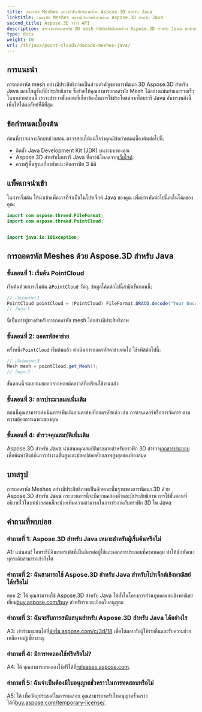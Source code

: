 ```yaml
---
title: ถอดรหัส Meshes อย่างมีประสิทธิภาพด้วย Aspose.3D สำหรับ Java
linktitle: ถอดรหัส Meshes อย่างมีประสิทธิภาพด้วย Aspose.3D สำหรับ Java
second_title: Aspose.3D จาวา API
description: สำรวจการถอดรหัส 3D mesh ที่มีประสิทธิภาพด้วย Aspose.3D สำหรับ Java บทช่วยสอนทีละขั้นตอนสำหรับนักพัฒนา
type: docs
weight: 10
url: /th/java/point-clouds/decode-meshes-java/
---
```

## การแนะนำ

การถอดรหัส mesh อย่างมีประสิทธิภาพเป็นส่วนสำคัญของการพัฒนา 3D Aspose.3D สำหรับ Java มอบโซลูชันที่มีประสิทธิภาพ ซึ่งช่วยให้คุณสามารถถอดรหัส Mesh ได้อย่างแม่นยำและรวดเร็ว ในบทช่วยสอนนี้ เราจะสำรวจขั้นตอนที่เกี่ยวข้องในการใช้ประโยชน์จากไลบรารี Java อันทรงพลังนี้เพื่อให้ได้ผลลัพธ์ที่ดีที่สุด

## ข้อกำหนดเบื้องต้น

ก่อนที่เราจะเจาะลึกบทช่วยสอน ตรวจสอบให้แน่ใจว่าคุณมีข้อกำหนดเบื้องต้นต่อไปนี้:

- ติดตั้ง Java Development Kit (JDK) บนระบบของคุณ
-  Aspose.3D สำหรับไลบรารี Java ที่ดาวน์โหลดจาก[เว็บไซต์](https://releases.aspose.com/3d/java/).
- ความรู้พื้นฐานเกี่ยวกับแนวคิดกราฟิก 3 มิติ

## แพ็คเกจนำเข้า

ในการเริ่มต้น ให้นำเข้าแพ็คเกจที่จำเป็นในโปรเจ็กต์ Java ของคุณ เพิ่มบรรทัดต่อไปนี้ลงในโค้ดของคุณ:

```java
import com.aspose.threed.FileFormat;
import com.aspose.threed.PointCloud;


import java.io.IOException;
```

## การถอดรหัส Meshes ด้วย Aspose.3D สำหรับ Java

### ขั้นตอนที่ 1: เริ่มต้น PointCloud

 เริ่มต้นด้วยการเริ่มต้น a`PointCloud` วัตถุ. ข้อมูลโค้ดต่อไปนี้สาธิตขั้นตอนนี้:

```java
// เอ็กซ์สตาร์ท:1
PointCloud pointCloud = (PointCloud) FileFormat.DRACO.decode("Your Document Directory" + "point_cloud_no_qp.drc");
// สิ้นสุด:1
```

นี่เป็นการปูทางสำหรับการถอดรหัส mesh ได้อย่างมีประสิทธิภาพ

### ขั้นตอนที่ 2: ถอดรหัสตาข่าย

 ครั้งหนึ่ง`PointCloud` เริ่มต้นแล้ว ดำเนินการถอดรหัสตาข่ายต่อไป ใช้รหัสต่อไปนี้:

```java
// เอ็กซ์สตาร์ท:3
Mesh mesh = pointCloud.get_Mesh();
// สิ้นสุด:3
```

ขั้นตอนนี้จะแยกเมชออกจากพอยต์คลาวด์ที่เตรียมใช้งานแล้ว

### ขั้นตอนที่ 3: การประมวลผลเพิ่มเติม

ตอนนี้คุณสามารถดำเนินการเพิ่มเติมบนตาข่ายที่ถอดรหัสแล้ว เช่น การเรนเดอร์หรือการจัดการ ตามความต้องการเฉพาะของคุณ

### ขั้นตอนที่ 4: สำรวจคุณสมบัติเพิ่มเติม

 Aspose.3D สำหรับ Java นำเสนอคุณสมบัติมากมายสำหรับกราฟิก 3D สำรวจ[เอกสารประกอบ](https://reference.aspose.com/3d/java/) เพื่อค้นหาฟังก์ชันการทำงานขั้นสูงและปลดปล่อยศักยภาพสูงสุดของห้องสมุด

## บทสรุป

การถอดรหัส Meshes อย่างมีประสิทธิภาพเป็นลักษณะพื้นฐานของการพัฒนา 3D ด้วย Aspose.3D สำหรับ Java กระบวนการนี้จะมีความคล่องตัวและมีประสิทธิภาพ การใช้ขั้นตอนที่อธิบายไว้ในบทช่วยสอนนี้จะช่วยเพิ่มความสามารถในการทำงานกับกราฟิก 3D ใน Java

## คำถามที่พบบ่อย

### คำถามที่ 1: Aspose.3D สำหรับ Java เหมาะสำหรับผู้เริ่มต้นหรือไม่

A1: แน่นอน! ไลบรารีมีอินเทอร์เฟซที่เป็นมิตรต่อผู้ใช้และเอกสารประกอบที่ครอบคลุม ทำให้นักพัฒนาทุกระดับสามารถเข้าถึงได้

### คำถามที่ 2: ฉันสามารถใช้ Aspose.3D สำหรับ Java สำหรับโปรเจ็กต์เชิงพาณิชย์ได้หรือไม่

 ตอบ 2: ได้ คุณสามารถใช้ Aspose.3D สำหรับ Java ได้ทั้งในโครงการส่วนบุคคลและเชิงพาณิชย์ เยี่ยม[buy.aspose.com/buy](https://purchase.aspose.com/buy) สำหรับรายละเอียดใบอนุญาต

### คำถามที่ 3: ฉันจะรับการสนับสนุนสำหรับ Aspose.3D สำหรับ Java ได้อย่างไร

 A3: เข้าร่วมชุมชนได้ที่[ฟอรั่ม.aspose.com/c/3d/18](https://forum.aspose.com/c/3d/18) เพื่อโต้ตอบกับผู้ใช้รายอื่นและรับความช่วยเหลือจากผู้เชี่ยวชาญ

### คำถามที่ 4: มีการทดลองใช้ฟรีหรือไม่?

 A4: ได้ คุณสามารถทดลองใช้ฟรีได้ที่[releases.aspose.com](https://releases.aspose.com/).

### คำถามที่ 5: ฉันจำเป็นต้องมีใบอนุญาตชั่วคราวในการทดสอบหรือไม่

 A5: ได้ เพื่อวัตถุประสงค์ในการทดสอบ คุณสามารถขอรับใบอนุญาตชั่วคราวได้ที่[buy.aspose.com/temporary-license/](https://purchase.aspose.com/temporary-license/).
